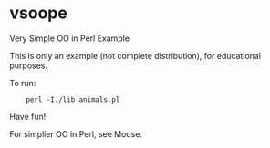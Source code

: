 vsoope
======

Very Simple OO in Perl Example

This is only an example (not complete distribution), for educational purposes.

To run:

        perl -I./lib animals.pl


Have fun!


For simplier OO in Perl, see Moose.
